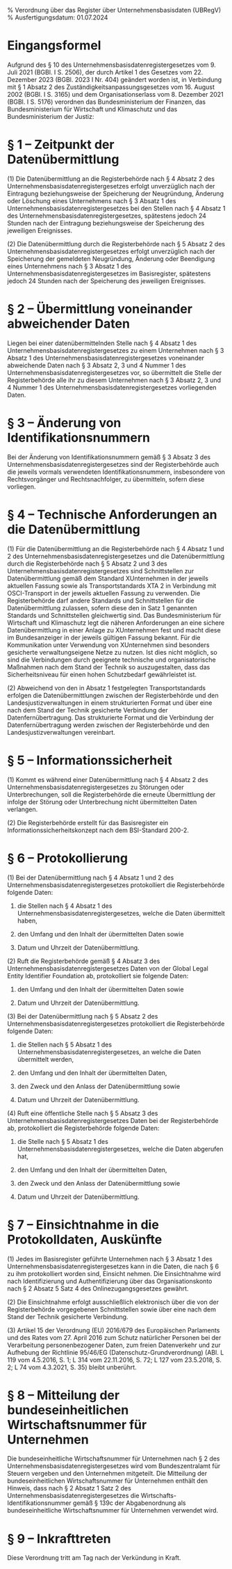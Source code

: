 % Verordnung über das Register über Unternehmensbasisdaten  (UBRegV)
% Ausfertigungsdatum: 01.07.2024
 
# Eingangsformel

Aufgrund des § 10 des Unternehmensbasisdatenregistergesetzes vom 9. Juli 2021 (BGBl. I S. 2506), der durch Artikel 1 des Gesetzes vom 22. Dezember 2023 (BGBl. 2023 I Nr. 404) geändert worden ist, in Verbindung mit § 1 Absatz 2 des Zuständigkeitsanpassungsgesetzes vom 16. August 2002 (BGBl. I S. 3165) und dem Organisationserlass vom 8. Dezember 2021 (BGBl. I S. 5176) verordnen das Bundesministerium der Finanzen, das Bundesministerium für Wirtschaft und Klimaschutz und das Bundesministerium der Justiz:

# § 1 – Zeitpunkt der Datenübermittlung

(1) Die Datenübermittlung an die Registerbehörde nach § 4 Absatz 2 des Unternehmensbasisdatenregistergesetzes erfolgt unverzüglich nach der Eintragung beziehungsweise der Speicherung der Neugründung, Änderung oder Löschung eines Unternehmens nach § 3 Absatz 1 des Unternehmensbasisdatenregistergesetzes bei den Stellen nach § 4 Absatz 1 des Unternehmensbasisdatenregistergesetzes, spätestens jedoch 24 Stunden nach der Eintragung beziehungsweise der Speicherung des jeweiligen Ereignisses.

(2) Die Datenübermittlung durch die Registerbehörde nach § 5 Absatz 2 des Unternehmensbasisdatenregistergesetzes erfolgt unverzüglich nach der Speicherung der gemeldeten Neugründung, Änderung oder Beendigung eines Unternehmens nach § 3 Absatz 1 des Unternehmensbasisdatenregistergesetzes im Basisregister, spätestens jedoch 24 Stunden nach der Speicherung des jeweiligen Ereignisses.

# § 2 – Übermittlung voneinander abweichender Daten

Liegen bei einer datenübermittelnden Stelle nach § 4 Absatz 1 des Unternehmensbasisdatenregistergesetzes zu einem Unternehmen nach § 3 Absatz 1 des Unternehmensbasisdatenregistergesetzes voneinander abweichende Daten nach § 3 Absatz 2, 3 und 4 Nummer 1 des Unternehmensbasisdatenregistergesetzes vor, so übermittelt die Stelle der Registerbehörde alle ihr zu diesem Unternehmen nach § 3 Absatz 2, 3 und 4 Nummer 1 des Unternehmensbasisdatenregistergesetzes vorliegenden Daten.

# § 3 – Änderung von Identifikationsnummern

Bei der Änderung von Identifikationsnummern gemäß § 3 Absatz 3 des Unternehmensbasisdatenregistergesetzes sind der Registerbehörde auch die jeweils vormals verwendeten Identifikationsnummern, insbesondere von Rechtsvorgänger und Rechtsnachfolger, zu übermitteln, sofern diese vorliegen.

# § 4 – Technische Anforderungen an die Datenübermittlung

(1) Für die Datenübermittlung an die Registerbehörde nach § 4 Absatz 1 und 2 des Unternehmensbasisdatenregistergesetzes und die Datenübermittlung durch die Registerbehörde nach § 5 Absatz 2 und 3 des Unternehmensbasisdatenregistergesetzes sind Schnittstellen zur Datenübermittlung gemäß dem Standard XUnternehmen in der jeweils aktuellen Fassung sowie als Transportstandards XTA 2 in Verbindung mit OSCI-Transport in der jeweils aktuellen Fassung zu verwenden. Die Registerbehörde darf andere Standards und Schnittstellen für die Datenübermittlung zulassen, sofern diese den in Satz 1 genannten Standards und Schnittstellen gleichwertig sind. Das Bundesministerium für Wirtschaft und Klimaschutz legt die näheren Anforderungen an eine sichere Datenübermittlung in einer Anlage zu XUnternehmen fest und macht diese im Bundesanzeiger in der jeweils gültigen Fassung bekannt. Für die Kommunikation unter Verwendung von XUnternehmen sind besonders gesicherte verwaltungseigene Netze zu nutzen. Ist dies nicht möglich, so sind die Verbindungen durch geeignete technische und organisatorische Maßnahmen nach dem Stand der Technik so auszugestalten, dass das Sicherheitsniveau für einen hohen Schutzbedarf gewährleistet ist.

(2) Abweichend von den in Absatz 1 festgelegten Transportstandards erfolgen die Datenübermittlungen zwischen der Registerbehörde und den Landesjustizverwaltungen in einem strukturierten Format und über eine nach dem Stand der Technik gesicherte Verbindung der Datenfernübertragung. Das strukturierte Format und die Verbindung der Datenfernübertragung werden zwischen der Registerbehörde und den Landesjustizverwaltungen vereinbart.

# § 5 – Informationssicherheit

(1) Kommt es während einer Datenübermittlung nach § 4 Absatz 2 des Unternehmensbasisdatenregistergesetzes zu Störungen oder Unterbrechungen, soll die Registerbehörde die erneute Übermittlung der infolge der Störung oder Unterbrechung nicht übermittelten Daten verlangen.

(2) Die Registerbehörde erstellt für das Basisregister ein Informationssicherheitskonzept nach dem BSI-Standard 200-2.

# § 6 – Protokollierung

(1) Bei der Datenübermittlung nach § 4 Absatz 1 und 2 des Unternehmensbasisdatenregistergesetzes protokolliert die Registerbehörde folgende Daten:

1. die Stellen nach § 4 Absatz 1 des Unternehmensbasisdatenregistergesetzes, welche die Daten übermittelt haben,

2. den Umfang und den Inhalt der übermittelten Daten sowie

3. Datum und Uhrzeit der Datenübermittlung.

(2) Ruft die Registerbehörde gemäß § 4 Absatz 3 des Unternehmensbasisdatenregistergesetzes Daten von der Global Legal Entity Identifier Foundation ab, protokolliert sie folgende Daten:

1. den Umfang und den Inhalt der übermittelten Daten sowie

2. Datum und Uhrzeit der Datenübermittlung.

(3) Bei der Datenübermittlung nach § 5 Absatz 2 des Unternehmensbasisdatenregistergesetzes protokolliert die Registerbehörde folgende Daten:

1. die Stellen nach § 5 Absatz 1 des Unternehmensbasisdatenregistergesetzes, an welche die Daten übermittelt werden,

2. den Umfang und den Inhalt der übermittelten Daten,

3. den Zweck und den Anlass der Datenübermittlung sowie

4. Datum und Uhrzeit der Datenübermittlung.

(4) Ruft eine öffentliche Stelle nach § 5 Absatz 3 des Unternehmensbasisdatenregistergesetzes Daten bei der Registerbehörde ab, protokolliert die Registerbehörde folgende Daten:

1. die Stelle nach § 5 Absatz 1 des Unternehmensbasisdatenregistergesetzes, welche die Daten abgerufen hat,

2. den Umfang und den Inhalt der übermittelten Daten,

3. den Zweck und den Anlass der Datenübermittlung sowie

4. Datum und Uhrzeit der Datenübermittlung.

# § 7 – Einsichtnahme in die Protokolldaten, Auskünfte

(1) Jedes im Basisregister geführte Unternehmen nach § 3 Absatz 1 des Unternehmensbasisdatenregistergesetzes kann in die Daten, die nach § 6 zu ihm protokolliert worden sind, Einsicht nehmen. Die Einsichtnahme wird nach Identifizierung und Authentifizierung über das Organisationskonto nach § 2 Absatz 5 Satz 4 des Onlinezugangsgesetzes gewährt.

(2) Die Einsichtnahme erfolgt ausschließlich elektronisch über die von der Registerbehörde vorgegebenen Schnittstellen sowie über eine nach dem Stand der Technik gesicherte Verbindung.

(3) Artikel 15 der Verordnung (EU) 2016/679 des Europäischen Parlaments und des Rates vom 27. April 2016 zum Schutz natürlicher Personen bei der Verarbeitung personenbezogener Daten, zum freien Datenverkehr und zur Aufhebung der Richtlinie 95/46/EG (Datenschutz-Grundverordnung) (ABl. L 119 vom 4.5.2016, S. 1; L 314 vom 22.11.2016, S. 72; L 127 vom 23.5.2018, S. 2; L 74 vom 4.3.2021, S. 35) bleibt unberührt.

# § 8 – Mitteilung der bundeseinheitlichen Wirtschaftsnummer für Unternehmen

Die bundeseinheitliche Wirtschaftsnummer für Unternehmen nach § 2 des Unternehmensbasisdatenregistergesetzes wird vom Bundeszentralamt für Steuern vergeben und den Unternehmen mitgeteilt. Die Mitteilung der bundeseinheitlichen Wirtschaftsnummer für Unternehmen enthält den Hinweis, dass nach § 2 Absatz 1 Satz 2 des Unternehmensbasisdatenregistergesetzes die Wirtschafts-Identifikationsnummer gemäß § 139c der Abgabenordnung als bundeseinheitliche Wirtschaftsnummer für Unternehmen verwendet wird.

# § 9 – Inkrafttreten

Diese Verordnung tritt am Tag nach der Verkündung in Kraft.
